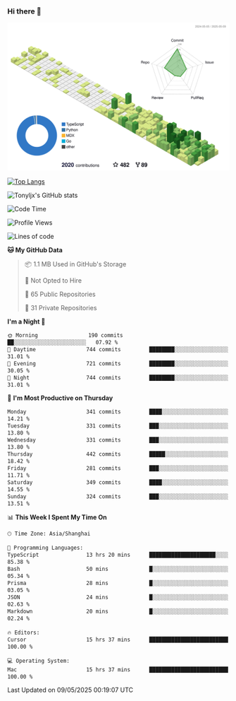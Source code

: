 ### Hi there 👋

![](./profile-3d-contrib/profile-green-animate.svg)

 

[![Top Langs](https://github-readme-stats.vercel.app/api/top-langs/?username=tonyljx)](https://github.com/anuraghazra/github-readme-stats)

![Tonyljx's GitHub stats](https://github-readme-stats.vercel.app/api?username=tonyljx&theme=default&show_icons=true)

 

<!--START_SECTION:waka-->
![Code Time](http://img.shields.io/badge/Code%20Time-1%2C309%20hrs%203%20mins-blue)

![Profile Views](http://img.shields.io/badge/Profile%20Views-8-blue)

![Lines of code](https://img.shields.io/badge/From%20Hello%20World%20I%27ve%20Written-1.3%20million%20lines%20of%20code-blue)

**🐱 My GitHub Data** 

> 📦 1.1 MB Used in GitHub's Storage 
 > 
> 🚫 Not Opted to Hire
 > 
> 📜 65 Public Repositories 
 > 
> 🔑 31 Private Repositories 
 > 
**I'm a Night 🦉** 

```text
🌞 Morning                190 commits         ██░░░░░░░░░░░░░░░░░░░░░░░   07.92 % 
🌆 Daytime                744 commits         ████████░░░░░░░░░░░░░░░░░   31.01 % 
🌃 Evening                721 commits         ████████░░░░░░░░░░░░░░░░░   30.05 % 
🌙 Night                  744 commits         ████████░░░░░░░░░░░░░░░░░   31.01 % 
```
📅 **I'm Most Productive on Thursday** 

```text
Monday                   341 commits         ████░░░░░░░░░░░░░░░░░░░░░   14.21 % 
Tuesday                  331 commits         ███░░░░░░░░░░░░░░░░░░░░░░   13.80 % 
Wednesday                331 commits         ███░░░░░░░░░░░░░░░░░░░░░░   13.80 % 
Thursday                 442 commits         █████░░░░░░░░░░░░░░░░░░░░   18.42 % 
Friday                   281 commits         ███░░░░░░░░░░░░░░░░░░░░░░   11.71 % 
Saturday                 349 commits         ████░░░░░░░░░░░░░░░░░░░░░   14.55 % 
Sunday                   324 commits         ███░░░░░░░░░░░░░░░░░░░░░░   13.51 % 
```


📊 **This Week I Spent My Time On** 

```text
🕑︎ Time Zone: Asia/Shanghai

💬 Programming Languages: 
TypeScript               13 hrs 20 mins      █████████████████████░░░░   85.38 % 
Bash                     50 mins             █░░░░░░░░░░░░░░░░░░░░░░░░   05.34 % 
Prisma                   28 mins             █░░░░░░░░░░░░░░░░░░░░░░░░   03.05 % 
JSON                     24 mins             █░░░░░░░░░░░░░░░░░░░░░░░░   02.63 % 
Markdown                 20 mins             █░░░░░░░░░░░░░░░░░░░░░░░░   02.24 % 

🔥 Editors: 
Cursor                   15 hrs 37 mins      █████████████████████████   100.00 % 

💻 Operating System: 
Mac                      15 hrs 37 mins      █████████████████████████   100.00 % 
```


 Last Updated on 09/05/2025 00:19:07 UTC
<!--END_SECTION:waka-->
